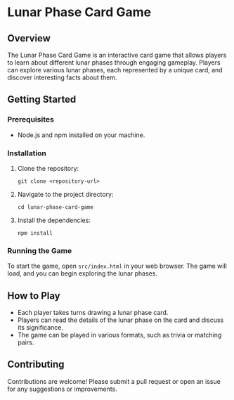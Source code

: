# Lunar Phase Card Game

## Overview
The Lunar Phase Card Game is an interactive card game that allows players to learn about different lunar phases through engaging gameplay. Players can explore various lunar phases, each represented by a unique card, and discover interesting facts about them.

## Getting Started

### Prerequisites
- Node.js and npm installed on your machine.

### Installation
1. Clone the repository:
   ```
   git clone <repository-url>
   ```
2. Navigate to the project directory:
   ```
   cd lunar-phase-card-game
   ```
3. Install the dependencies:
   ```
   npm install
   ```

### Running the Game
To start the game, open `src/index.html` in your web browser. The game will load, and you can begin exploring the lunar phases.

## How to Play
- Each player takes turns drawing a lunar phase card.
- Players can read the details of the lunar phase on the card and discuss its significance.
- The game can be played in various formats, such as trivia or matching pairs.

## Contributing
Contributions are welcome! Please submit a pull request or open an issue for any suggestions or improvements.
